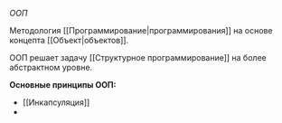 *ООП*

Методология [[Программирование|программирования]] на основе концепта [[Объект|объектов]].

ООП решает задачу [[Структурное программирование]] на более абстрактном уровне.

**Основные принципы ООП:**

- [[Инкапсуляция]]
- 
